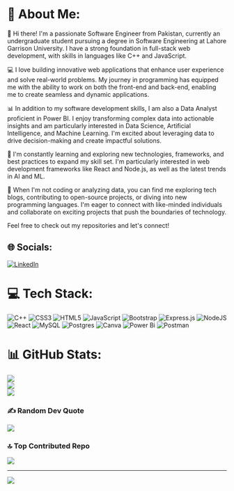 # 💫 About Me:
👋 Hi there! I'm a passionate Software Engineer from Pakistan, currently an undergraduate student pursuing a degree in Software Engineering at Lahore Garrison University. I have a strong foundation in full-stack web development, with skills in languages like C++ and JavaScript.

💻 I love building innovative web applications that enhance user experience and solve real-world problems. My journey in programming has equipped me with the ability to work on both the front-end and back-end, enabling me to create seamless and dynamic applications.

📊 In addition to my software development skills, I am also a Data Analyst proficient in Power BI. I enjoy transforming complex data into actionable insights and am particularly interested in Data Science, Artificial Intelligence, and Machine Learning. I'm excited about leveraging data to drive decision-making and create impactful solutions.

🚀 I'm constantly learning and exploring new technologies, frameworks, and best practices to expand my skill set. I'm particularly interested in web development frameworks like React and Node.js, as well as the latest trends in AI and ML.

🌱 When I'm not coding or analyzing data, you can find me exploring tech blogs, contributing to open-source projects, or diving into new programming languages. I'm eager to connect with like-minded individuals and collaborate on exciting projects that push the boundaries of technology.

Feel free to check out my repositories and let's connect!


## 🌐 Socials:
[![LinkedIn](https://img.shields.io/badge/LinkedIn-%230077B5.svg?logo=linkedin&logoColor=white)](https://www.linkedin.com/in/ali-hassan-696b11306/) 

# 💻 Tech Stack:
![C++](https://img.shields.io/badge/c++-%2300599C.svg?style=for-the-badge&logo=c%2B%2B&logoColor=white) ![CSS3](https://img.shields.io/badge/css3-%231572B6.svg?style=for-the-badge&logo=css3&logoColor=white) ![HTML5](https://img.shields.io/badge/html5-%23E34F26.svg?style=for-the-badge&logo=html5&logoColor=white) ![JavaScript](https://img.shields.io/badge/javascript-%23323330.svg?style=for-the-badge&logo=javascript&logoColor=%23F7DF1E) ![Bootstrap](https://img.shields.io/badge/bootstrap-%238511FA.svg?style=for-the-badge&logo=bootstrap&logoColor=white) ![Express.js](https://img.shields.io/badge/express.js-%23404d59.svg?style=for-the-badge&logo=express&logoColor=%2361DAFB) ![NodeJS](https://img.shields.io/badge/node.js-6DA55F?style=for-the-badge&logo=node.js&logoColor=white) ![React](https://img.shields.io/badge/react-%2320232a.svg?style=for-the-badge&logo=react&logoColor=%2361DAFB) ![MySQL](https://img.shields.io/badge/mysql-4479A1.svg?style=for-the-badge&logo=mysql&logoColor=white) ![Postgres](https://img.shields.io/badge/postgres-%23316192.svg?style=for-the-badge&logo=postgresql&logoColor=white) ![Canva](https://img.shields.io/badge/Canva-%2300C4CC.svg?style=for-the-badge&logo=Canva&logoColor=white) ![Power Bi](https://img.shields.io/badge/power_bi-F2C811?style=for-the-badge&logo=powerbi&logoColor=black) ![Postman](https://img.shields.io/badge/Postman-FF6C37?style=for-the-badge&logo=postman&logoColor=white)
# 📊 GitHub Stats:
![](https://github-readme-stats.vercel.app/api?username=alyhassan23&theme=dark&hide_border=false&include_all_commits=true&count_private=false)<br/>
![](https://github-readme-streak-stats.herokuapp.com/?user=alyhassan23&theme=dark&hide_border=false)<br/>
![](https://github-readme-stats.vercel.app/api/top-langs/?username=alyhassan23&theme=dark&hide_border=false&include_all_commits=true&count_private=false&layout=compact)

### ✍️ Random Dev Quote
![](https://quotes-github-readme.vercel.app/api?type=horizontal&theme=radical)

### 🔝 Top Contributed Repo
![](https://github-contributor-stats.vercel.app/api?username=alyhassan23&limit=5&theme=dark&combine_all_yearly_contributions=true)

---
[![](https://visitcount.itsvg.in/api?id=alyhassan23&icon=0&color=1)](https://visitcount.itsvg.in)

<!-- Proudly created with GPRM ( https://gprm.itsvg.in ) -->
